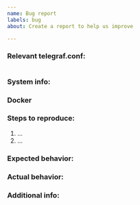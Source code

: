 ```yaml
---
name: Bug report
labels: bug
about: Create a report to help us improve

---
```

<!--
Please redirect any questions about Telegraf usage to the InfluxData Community
site: https://community.influxdata.com

Check the documentation for the related plugin including the troubleshooting
section if available.
-->

### Relevant telegraf.conf:
<!-- Place config in the toml code section. -->
```toml

```

### System info:

<!-- Include Telegraf version, operating system, and other relevant details -->

### Docker

<!-- If your bug involves third party dependencies or services, it can be very helpful to provide a Dockerfile or docker-compose.yml that reproduces the environment you're testing against -->

### Steps to reproduce:

<!-- Describe the steps to reproduce the bug. -->

1. ...
2. ...

### Expected behavior:

<!-- Describe what you expected to happen when you performed the above steps. -->

### Actual behavior:

<!-- Describe what actually happened when you performed the above steps. -->

### Additional info:

<!-- Include gist of relevant config, logs, etc. -->
